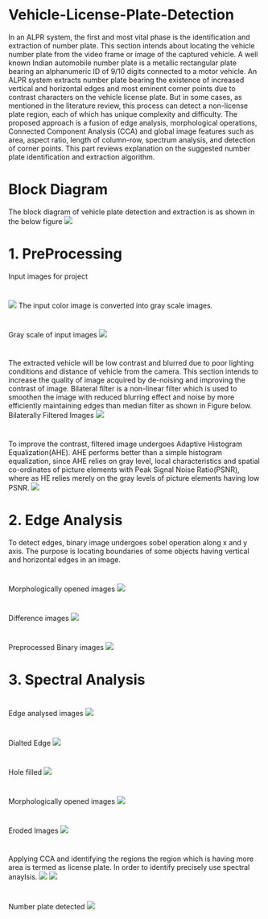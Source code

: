 # Vehicle-License-Plate-Detection
In an ALPR system, the first and most vital phase is the identification and extraction of number plate. This section intends about locating the vehicle number plate from the video frame or image of the captured vehicle. A well known Indian automobile number plate is a metallic rectangular plate bearing an alphanumeric ID of 9/10 digits connected to a motor vehicle. An ALPR system extracts number plate bearing the existence of increased vertical and horizontal edges and most eminent corner points due to contrast characters on the vehicle license plate. But in some cases, as mentioned in the literature review, this
process can detect a non-license plate region, each of which has unique complexity and difficulty. The proposed approach is a fusion of edge analysis, morphological operations, Connected Component Analysis (CCA) and global image features such as area, aspect ratio, length of column-row, spectrum analysis, and detection of corner points. This part reviews explanation on the suggested number plate identification and extraction algorithm.

# Block Diagram
The block diagram of vehicle plate detection and extraction is as shown in the below figure 
![](block2.png)

# 1. PreProcessing 
Input images for project
#
![](b1.png)
The input color image is converted into gray scale images.
#
Gray scale of input images
![](b14.png)
#
The extracted vehicle will be low contrast and blurred due to poor lighting conditions and distance of vehicle from the camera. This section intends to increase the quality of image acquired by de-noising and improving the contrast of image. Bilateral filter is a non-linear filter which is used to smoothen the image with reduced blurring effect and
noise by more efficiently maintaining edges than median filter as shown in Figure below.
Bilaterally Filtered Images
![](b15.png)
#
To improve the contrast, filtered image undergoes Adaptive Histogram Equalization(AHE).
AHE performs better than a simple histogram equalization, since AHE relies on gray level,
local characteristics and spatial co-ordinates of picture elements with Peak Signal Noise
Ratio(PSNR), where as HE relies merely on the gray levels of picture elements having
low PSNR.
![](b16.png)
#
# 2. Edge Analysis 
To detect edges, binary image undergoes sobel operation along x and y axis. The purpose is locating boundaries of some objects having vertical and horizontal edges in an image.
#
Morphologically opened images
![](b17.png)
#
Difference images
![](b18.png)
#
Preprocessed Binary images
![](b2.png)
#
# 3. Spectral Analysis
#
Edge analysed images
![](b4.png)
#
Dialted Edge
![](b19.png)
#
Hole filled
![](b4.png)
#
Morphologically opened images
![](b5.png)
#
Eroded Images
![](b6.png)
#
Applying CCA and identifying the regions the region which is having more area is termed as license plate. In order to identify precisely use spectral anaylsis. 
![](q4.png)
![](q5.png)
#
Number plate detected
![](b7.png)
